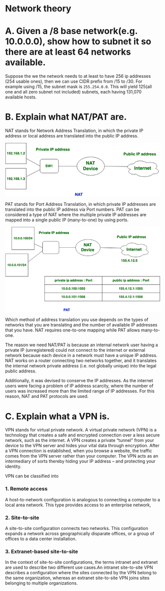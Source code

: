Network theory
==

# A. Given a /8 base network(e.g. 10.0.0.0), show how to subnet it so there are at least 64 networks available.

Suppose the we the network needs to at least to have 256 ip addresses (254 usable ones), then we can use CIDR prefix from /15 to /30. For example using /15, the subnet mask is `255.254.0.0`. This will yield 125(all one and all zero subnet not included) subnets, each having 131,070 available hosts.

# B. Explain what NAT/PAT are.

NAT stands for Network Address Translation, in which the private IP address or local address are translated into the public IP address.

![nat](./nat.png)

PAT stands for Port Address Translation, in which private IP addresses are translated into the public IP address via Port numbers. PAT can be considered a type of NAT where the multiple private IP addresses are mapped into a single public IP (many-to-one) by using ports.

![pat](./pat.png)

Which method of address translation you use depends on the types of networks that you are translating and the number of available IP addresses that you have. NAT requires one-to-one mapping while PAT allows many-to-one.

The reason we need NAT/PAT is because an internal network user having a private IP (unregistered) could not connect to the internet or external network because each device in a network must have a unique IP address. NAT works on a router connecting two networks together, and it translates the internal network private address (i.e. not globally unique) into the legal public address.

Additionally, it was devised to conserve the IP addresses. As the internet users were facing a problem of IP address scarcity, where the number of users was increased more than the limited range of IP addresses. For this reason, NAT and PAT protocols are used.

# C. Explain what a VPN is.

VPN stands for virtual private network. A virtual private network (VPN) is a technology that creates a safe and encrypted connection over a less secure network, such as the internet. A VPN creates a private “tunnel” from your device to the VPN server and hides your vital data through encryption. After a VPN connection is established, when you browse a website, the traffic comes from the VPN server rather than your computer. The VPN acts as an intermediary of sorts thereby hiding your IP address – and protecting your identity.

VPN can be classified into

### 1. Remote access
A host-to-network configuration is analogous to connecting a computer to a local area network. This type provides access to an enterprise network,

### 2. Site-to-site
A site-to-site configuration connects two networks. This configuration expands a network across geographically disparate offices, or a group of offices to a data center installation.

### 3. Extranet-based site-to-site
In the context of site-to-site configurations, the terms intranet and extranet are used to describe two different use cases.An intranet site-to-site VPN describes a configuration where the sites connected by the VPN belong to the same organization, whereas an extranet site-to-site VPN joins sites belonging to multiple organizations.
